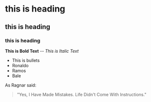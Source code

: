# this is heading
## this is heading
### this is heading

**This is Bold Text** --
*This is Italic Text*

- This is bullets
- Ronaldo
- Ramos
- Bale



As Ragnar said:
> "Yes, I Have Made Mistakes. Life Didn't Come With Instructions."
